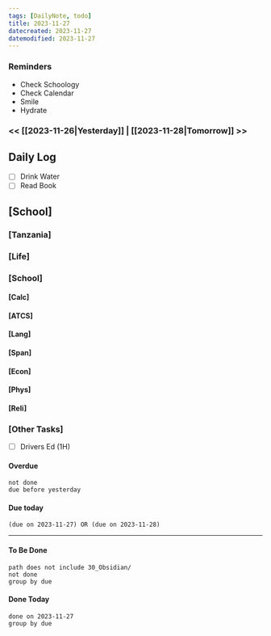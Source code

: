 ```yaml
---
tags: [DailyNote, todo]
title: 2023-11-27
datecreated: 2023-11-27
datemodified: 2023-11-27
---
```


### Reminders
- Check Schoology
- Check Calendar
- Smile
- Hydrate

### << [[2023-11-26|Yesterday]] | [[2023-11-28|Tomorrow]] >>

## Daily Log

- [ ] Drink Water
- [ ] Read Book

## [School]

### [Tanzania]

### [Life]

### [School]

#### [Calc]

#### [ATCS]

#### [Lang]

#### [Span]

#### [Econ]

#### [Phys]

#### [Reli]


### [Other Tasks]

- [ ] Drivers Ed (1H)

#### Overdue
```tasks
not done
due before yesterday
```
#### Due today

```tasks
(due on 2023-11-27) OR (due on 2023-11-28) 

```
---
#### To Be Done

```tasks
path does not include 30_Obsidian/
not done
group by due
```

#### Done Today

```tasks
done on 2023-11-27
group by due
```